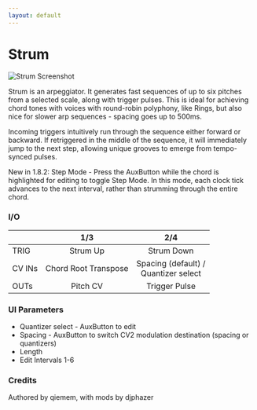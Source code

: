 ```yaml
---
layout: default
---
```

# Strum

![Strum Screenshot](images/Strum.png)

Strum is an arpeggiator. It generates fast sequences of up to six pitches from a selected scale, along with trigger pulses. This is ideal for achieving chord tones with voices with round-robin polyphony, like Rings, but also nice for slower arp sequences - spacing goes up to 500ms.

Incoming triggers intuitively run through the sequence either forward or backward. If retriggered in the middle of the sequence, it will immediately jump to the next step, allowing unique grooves to emerge from tempo-synced pulses.

New in 1.8.2: Step Mode - Press the AuxButton while the chord is highlighted for editing to toggle Step Mode. In this mode, each clock tick advances to the next interval, rather than strumming through the entire chord.

### I/O

|        | 1/3 | 2/4 |
| ------ | :-: | :-: |
| TRIG   | Strum Up | Strum Down |
| CV INs | Chord Root Transpose | Spacing (default) /<br>Quantizer select |
| OUTs   | Pitch CV | Trigger Pulse |

### UI Parameters
* Quantizer select - AuxButton to edit
* Spacing - AuxButton to switch CV2 modulation destination (spacing or quantizers)
* Length
* Edit Intervals 1-6

### Credits
Authored by qiemem, with mods by djphazer
